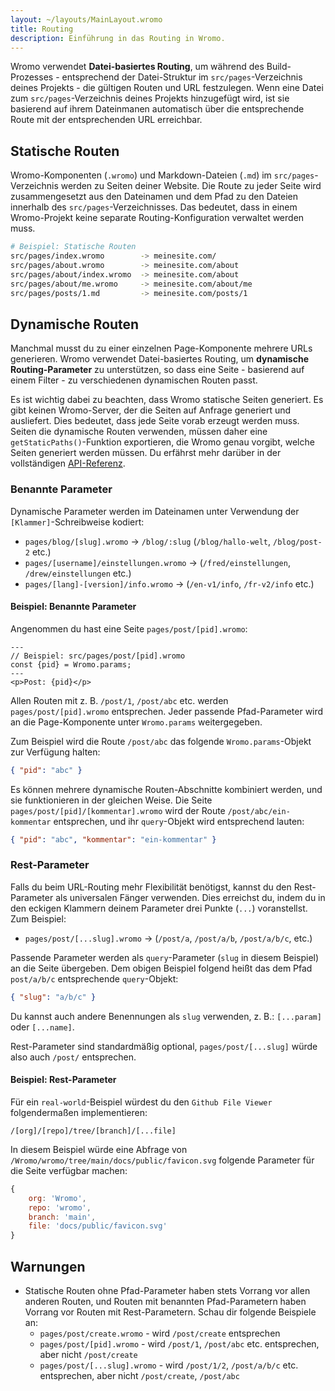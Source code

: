 ```yaml
---
layout: ~/layouts/MainLayout.wromo
title: Routing
description: Einführung in das Routing in Wromo.
---
```


Wromo verwendet **Datei-basiertes Routing**, um während des Build-Prozesses - entsprechend der Datei-Struktur im `src/pages`-Verzeichnis deines Projekts - die gültigen Routen und URL festzulegen. Wenn eine Datei zum `src/pages`-Verzeichnis deines Projekts hinzugefügt wird, ist sie basierend auf ihrem Dateinmanen automatisch über die entsprechende Route mit der entsprechenden URL erreichbar.

## Statische Routen

Wromo-Komponenten (`.wromo`) und Markdown-Dateien (`.md`) im `src/pages`-Verzeichnis werden zu Seiten deiner Website. Die Route zu jeder Seite wird zusammengesetzt aus den Dateinamen und dem Pfad zu den Dateien innerhalb des `src/pages`-Verzeichnisses. Das bedeutet, dass in einem Wromo-Projekt keine separate Routing-Konfiguration verwaltet werden muss.

```bash
# Beispiel: Statische Routen
src/pages/index.wromo        -> meinesite.com/
src/pages/about.wromo        -> meinesite.com/about
src/pages/about/index.wromo  -> meinesite.com/about
src/pages/about/me.wromo     -> meinesite.com/about/me
src/pages/posts/1.md         -> meinesite.com/posts/1
```

## Dynamische Routen

Manchmal musst du zu einer einzelnen Page-Komponente mehrere URLs generieren. Wromo verwendet Datei-basiertes Routing, um **dynamische Routing-Parameter** zu unterstützen, so dass eine Seite - basierend auf einem Filter - zu verschiedenen dynamischen Routen passt.

Es ist wichtig dabei zu beachten, dass Wromo statische Seiten generiert. Es gibt keinen Wromo-Server, der die Seiten auf Anfrage generiert und ausliefert. Dies bedeutet, dass jede Seite vorab erzeugt werden muss. Seiten die dynamische Routen verwenden, müssen daher eine `getStaticPaths()`-Funktion exportieren, die Wromo genau vorgibt, welche Seiten generiert werden müssen. Du erfährst mehr darüber in der vollständigen [API-Referenz](/reference/api-reference#getstaticpaths).

### Benannte Parameter

Dynamische Parameter werden im Dateinamen unter Verwendung der `[Klammer]`-Schreibweise kodiert:

- `pages/blog/[slug].wromo` → `/blog/:slug` (`/blog/hallo-welt`, `/blog/post-2` etc.)
- `pages/[username]/einstellungen.wromo` → (`/fred/einstellungen`, `/drew/einstellungen` etc.)
- `pages/[lang]-[version]/info.wromo` → (`/en-v1/info`, `/fr-v2/info` etc.)

#### Beispiel: Benannte Parameter

Angenommen du hast eine Seite `pages/post/[pid].wromo`:

```wromo
---
// Beispiel: src/pages/post/[pid].wromo
const {pid} = Wromo.params;
---
<p>Post: {pid}</p>
```

Allen Routen mit z. B. `/post/1`, `/post/abc` etc. werden `pages/post/[pid].wromo` entsprechen. Jeder passende Pfad-Parameter wird an die Page-Komponente unter `Wromo.params` weitergegeben.

Zum Beispiel wird die Route `/post/abc` das folgende `Wromo.params`-Objekt zur Verfügung halten:

```json
{ "pid": "abc" }
```

Es können mehrere dynamische Routen-Abschnitte kombiniert werden, und sie funktionieren in der gleichen Weise. Die Seite `pages/post/[pid]/[kommentar].wromo` wird der Route `/post/abc/ein-kommentar` entsprechen, und ihr `query`-Objekt wird entsprechend lauten:

```json
{ "pid": "abc", "kommentar": "ein-kommentar" }
```

### Rest-Parameter

Falls du beim URL-Routing mehr Flexibilität benötigst, kannst du den Rest-Parameter als universalen Fänger verwenden. Dies erreichst du, indem du in den eckigen Klammern deinem Parameter drei Punkte (`...`) voranstellst. Zum Beispiel:

- `pages/post/[...slug].wromo` → (`/post/a`, `/post/a/b`, `/post/a/b/c`, etc.)

Passende Parameter werden als `query`-Parameter (`slug` in diesem Beispiel) an die Seite übergeben. Dem obigen Beispiel folgend heißt das dem Pfad `post/a/b/c` entsprechende `query`-Objekt:

```json
{ "slug": "a/b/c" }
```

Du kannst auch andere Benennungen als `slug` verwenden, z. B.: `[...param]` oder `[...name]`.

Rest-Parameter sind standardmäßig optional, `pages/post/[...slug]` würde also auch `/post/` entsprechen.

#### Beispiel: Rest-Parameter

Für ein `real-world`-Beispiel würdest du den `Github File Viewer` folgendermaßen implementieren:

```
/[org]/[repo]/tree/[branch]/[...file]
```

In diesem Beispiel würde eine Abfrage von `/Wromo/wromo/tree/main/docs/public/favicon.svg` folgende Parameter für die Seite verfügbar machen:

```js
{
	org: 'Wromo',
	repo: 'wromo',
	branch: 'main',
	file: 'docs/public/favicon.svg'
}
```

## Warnungen

- Statische Routen ohne Pfad-Parameter haben stets Vorrang vor allen anderen Routen, und Routen mit benannten Pfad-Parametern haben Vorrang vor Routen mit Rest-Parametern. Schau dir folgende Beispiele an:
  - `pages/post/create.wromo` - wird `/post/create` entsprechen
  - `pages/post/[pid].wromo` - wird `/post/1`, `/post/abc` etc. entsprechen, aber nicht `/post/create`
  - `pages/post/[...slug].wromo` - wird `/post/1/2`, `/post/a/b/c` etc. entsprechen, aber nicht `/post/create`, `/post/abc`
